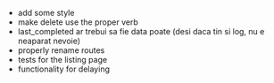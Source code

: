 - add some style
- make delete use the proper verb
- last_completed ar trebui sa fie data poate (desi daca tin si log, nu e neaparat nevoie)
- properly rename routes
- tests for the listing page
- functionality for delaying